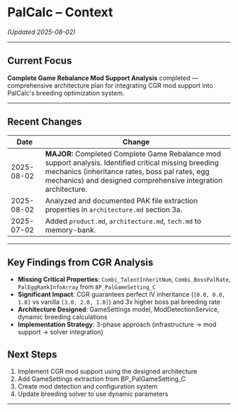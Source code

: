 # PalCalc – Context
*(Updated 2025-08-02)*

---

## Current Focus
**Complete Game Rebalance Mod Support Analysis** completed — comprehensive architecture plan for integrating CGR mod support into PalCalc's breeding optimization system.

---

## Recent Changes
| Date | Change |
|------|--------|
| 2025-08-02 | **MAJOR:** Completed Complete Game Rebalance mod support analysis. Identified critical missing breeding mechanics (inheritance rates, boss pal rates, egg mechanics) and designed comprehensive integration architecture. |
| 2025-08-02 | Analyzed and documented PAK file extraction properties in `architecture.md` section 3a. |
| 2025-07-02 | Added `product.md`, `architecture.md`, `tech.md` to memory-bank. |

---

## Key Findings from CGR Analysis
- **Missing Critical Properties**: `Combi_TalentInheritNum`, `Combi_BossPalRate`, `PalEggRankInfoArray` from `BP_PalGameSetting_C`
- **Significant Impact**: CGR guarantees perfect IV inheritance (`[0.0, 0.0, 1.0]` vs vanilla `[3.0, 2.0, 1.0]`) and 3x higher boss pal breeding rate
- **Architecture Designed**: GameSettings model, ModDetectionService, dynamic breeding calculations
- **Implementation Strategy**: 3-phase approach (infrastructure → mod support → solver integration)

## Next Steps
1. Implement CGR mod support using the designed architecture
2. Add GameSettings extraction from BP_PalGameSetting_C
3. Create mod detection and configuration system
4. Update breeding solver to use dynamic parameters

---